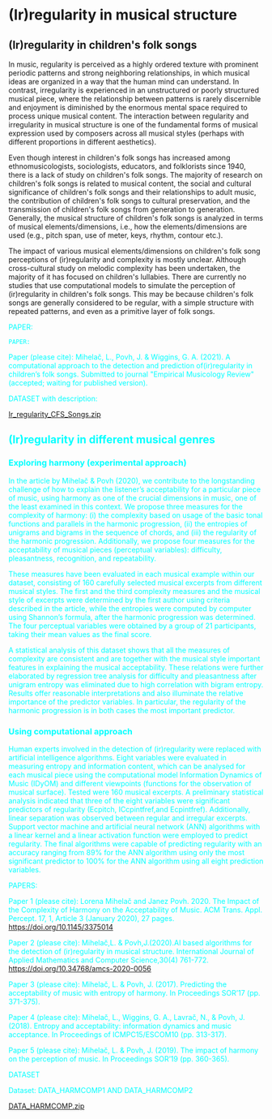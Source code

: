 # (Ir)regularity in musical structure 

## (Ir)regularity in children's folk songs

In music, regularity is perceived as a highly ordered texture with prominent periodic patterns and strong neighboring relationships, in which musical ideas are organized in a way that the human mind can understand. In contrast, irregularity is experienced in an unstructured or poorly structured musical piece, where the relationship between patterns is rarely discernible and enjoyment is diminished by the enormous mental space required to process unique musical content. The interaction between regularity and irregularity in musical structure is one of the fundamental forms of musical expression used by composers across all musical styles (perhaps with different proportions in different aesthetics). 

Even though interest in children's folk songs has increased among ethnomusicologists, sociologists, educators, and folklorists since 1940, there is a lack of study on children's folk songs. The majority of research on children's folk songs is related to musical content, the social and cultural significance of children's folk songs and their relationships to adult music, the contribution of children's folk songs to cultural preservation, and the transmission of children's folk songs from generation to generation. Generally, the musical structure of children's folk songs is analyzed in terms of musical elements/dimensions, i.e., how the elements/dimensions are used (e.g., pitch span, use of meter, keys, rhythm, contour etc.).

The impact of various musical elements/dimensions on children's folk song perceptions of (ir)regularity and complexity is mostly unclear. Although cross-cultural study on melodic complexity has been undertaken, the majority of it has focused on children's lullabies. There are currently no studies that use computational models to simulate the perception of (ir)regularity in children's folk songs. This may be because children's folk songs are generally considered to be regular, with a simple structure with repeated patterns, and even as a primitive layer of folk songs.

<span style="color:cyan">
PAPER:
</style>

<code style="color : cyan">PAPER:</code>

Paper (please cite): Mihelač, L., Povh, J. & Wiggins, G. A. (2021). A computational approach to the detection and prediction of(ir)regularity in children’s folk songs. Submitted to journal "Empirical Musicology Review" (accepted; waiting for published version).

DATASET with description:

[Ir_regularity_CFS_Songs.zip](https://github.com/LMihel/LMihel.github.io/files/10477669/Ir_regularity_CFS_Songs.zip)


## (Ir)regularity in different musical genres

### Exploring harmony (experimental approach)

In the article by Mihelač & Povh (2020), we contribute to the longstanding challenge of how to explain the listener’s acceptability for a particular piece of music, using harmony as one of the crucial dimensions in music, one of the least examined in this context. We propose three measures for the complexity of harmony: (i) the complexity based on usage of the basic tonal functions and parallels in the harmonic progression, (ii) the entropies of unigrams and bigrams in the sequence of chords, and (iii) the regularity of the harmonic progression. Additionally, we propose four measures for the acceptability of musical pieces (perceptual variables): difficulty, pleasantness, recognition, and repeatability.

These measures have been evaluated in each musical example within our dataset, consisting of 160 carefully selected musical excerpts from different musical styles. The first and the third complexity measures and the musical style of excerpts were determined by the first author using criteria described in the article, while the entropies were computed by computer using Shannon’s formula, after the harmonic progression was determined. The four perceptual variables were obtained by a group of 21 participants, taking their mean values as the final score.

A statistical analysis of this dataset shows that all the measures of complexity are consistent and are together with the musical style important features in explaining the musical acceptability. These relations were further elaborated by regression tree analysis for difficulty and pleasantness after unigram entropy was eliminated due to high correlation with bigram entropy. Results offer reasonable interpretations and also illuminate the relative importance of the predictor variables. In particular, the regularity of the harmonic progression is in both cases the most important predictor.

### Using computational approach

Human experts involved in the detection of (ir)regularity were replaced with artificial intelligence algorithms. Eight variables were evaluated in  measuring entropy and information content, which can be analysed for each musical piece using the computational model Information Dynamics of Music (IDyOM) and different viewpoints (functions for the observation of musical surface). Tested were 160 musical excerpts. A preliminary statistical analysis indicated that three of the eight variables were significant predictors of regularity (Ecpitch, ICcpintfref,and Ecpintfref). Additionally, linear separation was observed between regular and irregular excerpts.   Support vector machine and artificial neural network (ANN) algorithms with a linear kernel and a linear activation function were employed to predict regularity. The final algorithms were capable of predicting regularity with an accuracy ranging from 89% for the ANN algorithm using only the most significant predictor to 100% for the ANN algorithm using all eight prediction variables.

PAPERS:

Paper 1 (please cite): Lorena Mihelač and Janez Povh. 2020. The Impact of the Complexity of Harmony on the Acceptability of Music. ACM Trans. Appl. Percept. 17, 1, Article 3 (January 2020), 27 pages. https://doi.org/10.1145/3375014

Paper 2 (please cite): Mihelač,L. & Povh,J.(2020).AI based algorithms for the detection of (ir)regularity in musical structure. International Journal of Applied Mathematics and Computer Science,30(4) 761-772. https://doi.org/10.34768/amcs-2020-0056

Paper 3 (please cite): Mihelač, L. & Povh, J. (2017). Predicting the acceptability of music with entropy of harmony. In Proceedings SOR’17 (pp. 371-375).

Paper 4 (please cite): Mihelač, L., Wiggins, G. A., Lavrač, N., & Povh, J. (2018). Entropy and acceptability: information dynamics and music acceptance. In Proceedings of ICMPC15/ESCOM10 (pp. 313-317).

Paper 5 (please cite): Mihelač, L. & Povh, J. (2019). The impact of harmony on the perception of music. In Proceedings SOR’19 (pp. 360-365).

DATASET

Dataset: DATA_HARMCOMP1 AND DATA_HARMCOMP2

[DATA_HARMCOMP.zip](https://github.com/LMihel/LMihel.github.io/files/10477782/DATA_HARMCOMP.zip)


